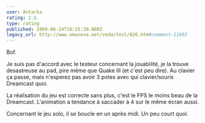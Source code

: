 ```yaml
---
user: Antarka
rating: 2.5
type: rating
published: 2009-06-24T10:25:30.000Z
legacy_url: http://www.emunova.net/veda/test/826.htm#comment-11603
---
```

Bof.

Je suis pas d'accord avec le testeur concernant la jouabilité, je la trouve desastreuse au pad, pire même que Quake III (et c'est peu dire). Au clavier ça passe, mais n'esperez pas avoir 3 potes avec qui clavier/souris Dreamcast quoi.

La réalisation du jeu est correcte sans plus, c'est le FPS le moins beau de la Dreamcast. L'animation a tendance à saccader à 4 sur le même écran aussi.

Concernant le jeu solo, il se boucle en un après midi. Un peu court quoi.